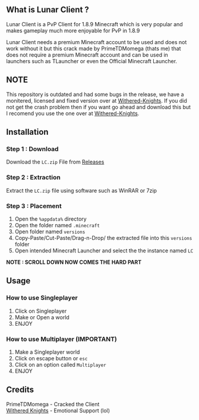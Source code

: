 ## What is Lunar Client ?
Lunar Client is a PvP Client for 1.8.9 Minecraft which is very popular and makes gameplay much more enjoyable for PvP in 1.8.9

Lunar Client needs a premium Minecraft account to be used and does not work without it but this crack made by PrimeTDMomega (thats me) that does not require a premium Minecraft account and can be used in launchers such as TLauncher or even the Official Minecraft Launcher.

## NOTE
This repository is outdated and had some bugs in the release, we have a monitered, licensed and fixed version over at [Withered-Knights](https://github.com/Withered-Knights/lunarCrack). If you did not get the crash problem then if you want go ahead and download this but I recomend you use the one over at [Withered-Knights](https://github.com/Withered-Knights/lunarCrack).

## Installation 

### Step 1 : Download
 Download the `LC.zip` File from [Releases](https://github.com/PrimeTDMomega/lunarCrack/releases/tag/1.0)
 ### Step 2 : Extraction
 Extract the `LC.zip` file using software such as WinRAR or 7zip
 ### Step 3 : Placement

 1. Open the `%appdata%` directory 
 2. Open the folder named `.minecraft`
 3. Open folder named `versions`
 4. Copy-Paste/Cut-Paste/Drag-n-Drop/ the extracted file into this `versions` folder
 5. Open intended Minecraft Launcher and select the the instance named `LC`
 
 **NOTE : SCROLL DOWN NOW COMES THE HARD PART**

## Usage 
### How to use Singleplayer

 1. Click on Singleplayer
 2. Make or Open a world
 3. ENJOY 

### How to use Multiplayer (IMPORTANT)

 1. Make a Singleplayer world
 2. Click on escape button or `esc`
 3. Click on an option called `Multiplayer`
 4. ENJOY

## Credits
PrimeTDMomega - Cracked the Client
<br>
[Withered Knights](https://discord.gg/gQPA3dKPUK) - Emotional Support (lol)
